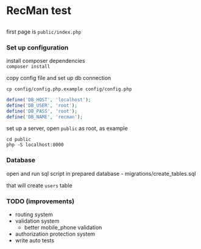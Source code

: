 # RecMan test

##

first page is `public/index.php`


### Set up configuration
install composer dependencies  
`composer install`

copy config file and set up db connection

`cp config/config.php.example config/config.php`

```php
define('DB_HOST', 'localhost');
define('DB_USER', 'root');
define('DB_PASS', 'root');
define('DB_NAME', 'recman');
```

set up a server, open `public` as root, as example

```
cd public
php -S localhost:8000
```

### Database
open and run sql script in prepared database - migrations/create_tables.sql

that will create `users` table

### TODO (improvements)
- routing system
- validation system
  - better mobile_phone validation
- authorization protection system
- write auto tests
